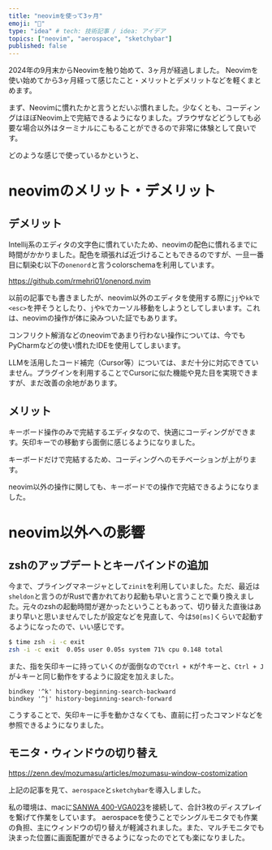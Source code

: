 ```yaml
---
title: "neovimを使って3ヶ月"
emoji: "🏃"
type: "idea" # tech: 技術記事 / idea: アイデア
topics: ["neovim", "aerospace", "sketchybar"]
published: false
---
```


2024年の9月末からNeovimを触り始めて、3ヶ月が経過しました。
Neovimを使い始めてから3ヶ月経って感じたこと・メリットとデメリットなどを軽くまとめます。

まず、Neovimに慣れたかと言うとだいぶ慣れました。少なくとも、コーディングはほぼNeovim上で完結できるようになりました。ブラウザなどどうしても必要な場合以外はターミナルにこもることができるので非常に体験として良いです。

どのような感じで使っているかというと、

# neovimのメリット・デメリット

## デメリット

Intellij系のエディタの文字色に慣れていたため、neovimの配色に慣れるまでに時間がかかりました。配色を頑張れば近づけることもできるのですが、一旦一番目に馴染む以下の`onenord`と言うcolorschemaを利用しています。

https://github.com/rmehri01/onenord.nvim

以前の記事でも書きましたが、neovim以外のエディタを使用する際に`jj`や`kk`で`<esc>`を押そうとしたり、`j`や`k`でカーソル移動をしようとしてしまいます。これは、neovimの操作が体に染みついた証でもあります。

コンフリクト解消などのneovimであまり行わない操作については、今でもPyCharmなどの使い慣れたIDEを使用してしまいます。

LLMを活用したコード補完（Cursor等）については、まだ十分に対応できていません。プラグインを利用することでCursorに似た機能や見た目を実現できますが、まだ改善の余地があります。


## メリット

キーボード操作のみで完結するエディタなので、快適にコーディングができます。矢印キーでの移動すら面倒に感じるようになりました。

キーボードだけで完結するため、コーディングへのモチベーションが上がります。

neovim以外の操作に関しても、キーボードでの操作で完結できるようになりました。

# neovim以外への影響

## zshのアップデートとキーバインドの追加

今まで、プライングマネージャとして`zinit`を利用していました。ただ、最近は`sheldon`と言うのがRustで書かれており起動も早いと言うことで乗り換えました。元々のzshの起動時間が遅かったということもあって、切り替えた直後はあまり早いと思いませんでしたが設定などを見直して、今は`50[ms]`くらいで起動するようになったので、いい感じです。

```sh
$ time zsh -i -c exit
zsh -i -c exit  0.05s user 0.05s system 71% cpu 0.148 total
```


また、指を矢印キーに持っていくのが面倒なので`Ctrl + K`が↑キーと、`Ctrl + J`が↓キーと同じ動作をするように設定を加えました。

```txt: zshrc
bindkey '^k' history-beginning-search-backward
bindkey '^j' history-beginning-search-forward
```

こうすることで、矢印キーに手を動かさなくても、直前に打ったコマンドなどを参照できるようになりました。

## モニタ・ウィンドウの切り替え

https://zenn.dev/mozumasu/articles/mozumasu-window-costomization

上記の記事を見て、`aerospace`と`sketchybar`を導入しました。

私の環境は、macに[SANWA 400-VGA023](https://direct.sanwa.co.jp/ItemPage/400-VGA023)を接続して、合計3枚のディスプレイを繋げて作業をしています。
aerospaceを使うことでシングルモニタでも作業の負担、主にウィンドウの切り替えが軽減されました。また、マルチモニタでも決まった位置に画面配置ができるようになったのでとても楽になりました。


